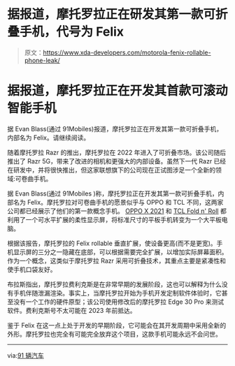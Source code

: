 # 据报道，摩托罗拉正在研发其第一款可折叠手机，代号为 Felix

> 原文：<https://www.xda-developers.com/motorola-fenix-rollable-phone-leak/>

# 据报道，摩托罗拉正在开发其首款可滚动智能手机

据 Evan Blass(通过 91Mobiles)报道，摩托罗拉正在开发其第一款可折叠手机，内部名为 Felix。请继续阅读。

随着摩托罗拉 Razr 的推出，摩托罗拉在 2022 年进入了可折叠市场。该公司随后推出了 Razr 5G，带来了改进的相机和更强大的内部设备。虽然下一代 Razr 已经在研发中，并将很快推出，但这家联想旗下的公司现在正试图涉足一个全新的领域:可卷曲手机。

据 Evan Blass(通过 91Mobiles )称，摩托罗拉正在开发其第一款可折叠手机，内部名为 Felix。摩托罗拉对可卷曲手机的愿景似乎与 OPPO 和 TCL 不同，这两家公司都已经展示了他们的第一款概念手机。 [OPPO X 2021](https://www.xda-developers.com/oppo-x-2021-hands-on-rollable-phone-closer-to-release/) 和 [TCL Fold n' Roll](https://www.xda-developers.com/tcl-20-pro-5g-tcl-20l-tcl-20l-tcl-fold-n-roll-concept-phone/) 都利用了一个可水平扩展的柔性显示屏，将标准尺寸的平板手机转变为一个大平板电脑。

根据该报告，摩托罗拉的 Felix rollable 垂直扩展，使设备更高(而不是更宽)。手机显示屏的三分之一隐藏在底部，可以根据需要完全扩展，以增加实际屏幕面积。作为一个概念，这类似于摩托罗拉 Razr 采用可折叠技术，其重点主要是紧凑性和使手机口袋友好。

布拉斯指出，摩托罗拉费利克斯是在非常早期的发展阶段，这也可以解释为什么没有手机伴随泄漏渲染。事实上，当摩托罗拉开始为手机开发定制软件体验时，它甚至没有一个工作的硬件原型；该公司使用修改后的摩托罗拉 Edge 30 Pro 来测试软件。费利克斯号不太可能在 2023 年前抵达。

鉴于 Felix 在这一点上处于开发的早期阶段，它可能会在其开发周期中采用全新的外形。摩托罗拉也完全有可能完全放弃这个项目，这款手机可能永远不会问世。

* * *

via:[91 辆汽车](https://www.91mobiles.com/hub/exclusive-motorola-is-developing-its-first-rollable-codenamed-felix/)